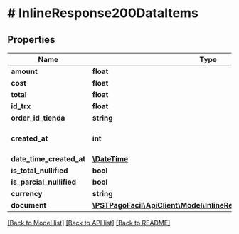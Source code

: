 # # InlineResponse200DataItems

## Properties

Name | Type | Description | Notes
------------ | ------------- | ------------- | -------------
**amount** | **float** |  | [optional] 
**cost** | **float** |  | [optional] 
**total** | **float** |  | [optional] 
**id_trx** | **float** |  | [optional] 
**order_id_tienda** | **string** |  | [optional] 
**created_at** | **int** | Timestamp de unix en milisegundos | [optional] 
**date_time_created_at** | [**\DateTime**](\DateTime.md) |  | [optional] 
**is_total_nullified** | **bool** |  | [optional] 
**is_parcial_nullified** | **bool** |  | [optional] 
**currency** | **string** |  | [optional] 
**document** | [**\PSTPagoFacil\ApiClient\Model\InlineResponse200DataDocument**](InlineResponse200DataDocument.md) |  | [optional] 

[[Back to Model list]](../../README.md#documentation-for-models) [[Back to API list]](../../README.md#documentation-for-api-endpoints) [[Back to README]](../../README.md)


